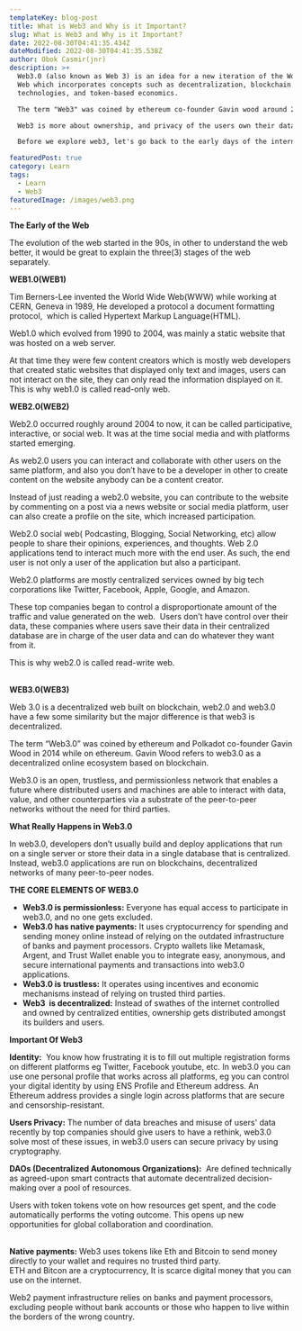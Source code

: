 ```yaml
---
templateKey: blog-post
title: What is Web3 and Why is it Important?
slug: What is Web3 and Why is it Important?
date: 2022-08-30T04:41:35.434Z
dateModified: 2022-08-30T04:41:35.538Z
author: Obok Casmir(jnr)
description: >+
  Web3.0 (also known as Web 3) is an idea for a new iteration of the World Wide
  Web which incorporates concepts such as decentralization, blockchain
  technologies, and token-based economics. 

  The term "Web3" was coined by ethereum co-founder Gavin wood around 2014.

  Web3 is more about ownership, and privacy of the users own their data.

  Before we explore web3, let's go back to the early days of the internet (web 1.0, web 2.0, and web 3.0).

featuredPost: true
category: Learn
tags:
  - Learn
  - Web3
featuredImage: /images/web3.png
---
```

**The Early of the Web**

The evolution of the web started in the 90s, in other to understand the web better, it would be great to explain the three(3) stages of the web separately. 

**WEB1.0(WEB1)**

Tim Berners-Lee invented the World Wide Web(WWW) while working at CERN, Geneva in 1989, He developed a protocol a document formatting protocol,  which is called Hypertext Markup Language(HTML).

Web1.0 which evolved from 1990 to 2004, was mainly a static website that was hosted on a web server.

At that time they were few content creators which is mostly web developers that created static websites that displayed only text and images, users can not interact on the site, they can only read the information displayed on it. This is why web1.0 is called read-only web.

**WEB2.0(WEB2)**

Web2.0 occurred roughly around 2004 to now, it can be called participative, interactive, or social web. It was at the time social media and with platforms started emerging.

As web2.0 users you can interact and collaborate with other users on the same platform, and also you don’t have to be a developer in other to create content on the website anybody can be a content creator.

Instead of just reading a web2.0 website, you can contribute to the website by commenting on a post via a news website or social media platform, user can also create a profile on the site, which increased participation.

Web2.0 social web( Podcasting, Blogging, Social Networking, etc) allow people to share their opinions, experiences, and thoughts. Web 2.0 applications tend to interact much more with the end user. As such, the end user is not only a user of the application but also a participant.

Web2.0 platforms are mostly centralized services owned by big tech corporations like Twitter, Facebook, Apple, Google, and Amazon.

These top companies began to control a disproportionate amount of the traffic and value generated on the web.  Users don’t have control over their data, these companies where users save their data in their centralized database are in charge of the user data and can do whatever they want from it.

This is why web2.0 is called read-write web.

\
**WEB3.0(WEB3)**

Web 3.0 is a decentralized web built on blockchain, web2.0 and web3.0 have a few some similarity but the major difference is that web3 is decentralized.

The term “Web3.0” was coined by ethereum and Polkadot co-founder Gavin Wood in 2014 while on ethereum. Gavin Wood refers to web3.0 as a decentralized online ecosystem based on blockchain. 

Web3.0 is an open, trustless, and permissionless network that enables a future where distributed users and machines are able to interact with data, value, and other counterparties via a substrate of the peer-to-peer networks without the need for third parties.

**What Really Happens in Web3.0**

In web3.0, developers don’t usually build and deploy applications that run on a single server or store their data in a single database that is centralized. Instead, web3.0 applications are run on blockchains, decentralized networks of many peer-to-peer nodes.

**THE CORE ELEMENTS OF WEB3.0**

* **Web3.0 is permissionless:** Everyone has equal access to participate in web3.0, and no one gets excluded. 
* **Web3.0 has native payments:** It uses cryptocurrency for spending and sending money online instead of relying on the outdated infrastructure of banks and payment processors. Crypto wallets like Metamask, Argent, and Trust Wallet enable you to integrate easy, anonymous, and secure international payments and transactions into web3.0 applications.
* **Web3.0 is trustless:** It operates using incentives and economic mechanisms instead of relying on trusted third parties.
* **Web3  is decentralized:** Instead of swathes of the internet controlled and owned by centralized entities, ownership gets distributed amongst its builders and users.

**Important Of Web3**

**Identity:**  You know how frustrating it is to fill out multiple registration forms on different platforms eg Twitter, Facebook youtube, etc. In web3.0 you can use one personal profile that works across all platforms, eg you can control your digital identity by using ENS Profile and Ethereum address. An Ethereum address provides a single login across platforms that are secure and censorship-resistant.

**Users Privacy:** The number of data breaches and misuse of users' data recently by top companies should give users to have a rethink, web3.0 solve most of these issues, in web3.0 users can secure privacy by using cryptography.

**DAOs (Decentralized Autonomous Organizations):**  Are defined technically as agreed-upon smart contracts that automate decentralized decision-making over a pool of resources.

Users with token tokens vote on how resources get spent, and the code automatically performs the voting outcome. This opens up new opportunities for global collaboration and coordination.

\
**Native payments:** Web3 uses tokens like [](https://ethereum.org/en/eth/)Eth and Bitcoin to send money directly to your wallet and requires no trusted third party.\
ETH and Bitcon are a cryptocurrency, It is scarce digital money that you can use on the internet.

Web2 payment infrastructure relies on banks and payment processors, excluding people without bank accounts or those who happen to live within the borders of the wrong country.